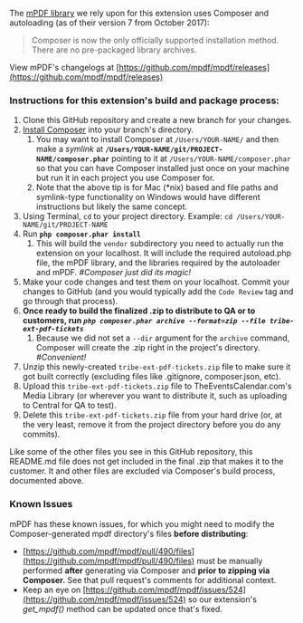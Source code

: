 The [mPDF library](https://github.com/mpdf/mpdf) we rely upon for this extension uses Composer and autoloading (as of their version 7 from October 2017):
> Composer is now the only officially supported installation method. There are no pre-packaged library archives.

View mPDF's changelogs at [https://github.com/mpdf/mpdf/releases](https://github.com/mpdf/mpdf/releases)

### Instructions for this extension's build and package process:

1. Clone this GitHub repository and create a new branch for your changes.
1. [Install Composer](https://getcomposer.org/download/) into your branch's directory.
    1. You may want to install Composer at `/Users/YOUR-NAME/` and then make a *symlink* at **`/Users/YOUR-NAME/git/PROJECT-NAME/composer.phar`** pointing to it at `/Users/YOUR-NAME/composer.phar` so that you can have Composer installed just once on your machine but run it in each project you use Composer for.
    1. Note that the above tip is for Mac (*nix) based and file paths and symlink-type functionality on Windows would have different instructions but likely the same concept.
1. Using Terminal, `cd` to your project directory. Example: `cd /Users/YOUR-NAME/git/PROJECT-NAME`
1. Run **`php composer.phar install`**
    1. This will build the `vendor` subdirectory you need to actually run the extension on your localhost. It will include the required autoload.php file, the mPDF library, and the libraries required by the autoloader and mPDF. *#Composer just did its magic!*
1. Make your code changes and test them on your localhost. Commit your changes to GitHub (and you would typically add the `Code Review` tag and go through that process).
1. **Once ready to build the finalized .zip to distribute to QA or to customers, run *`php composer.phar archive --format=zip --file tribe-ext-pdf-tickets`***
    1. Because we did not set a `--dir` argument for the `archive` command, Composer will create the .zip right in the project's directory. *#Convenient!*
1. Unzip this newly-created `tribe-ext-pdf-tickets.zip` file to make sure it got built correctly (excluding files like .gitignore, composer.json, etc).
1. Upload this `tribe-ext-pdf-tickets.zip` file to TheEventsCalendar.com's Media Library (or wherever you want to distribute it, such as uploading to Central for QA to test).
1. Delete this `tribe-ext-pdf-tickets.zip` file from your hard drive (or, at the very least, remove it from the project directory before you do any commits).

Like some of the other files you see in this GitHub repository, this README.md file does not get included in the final .zip that makes it to the customer. It and other files are excluded via Composer's build process, documented above.

### Known Issues ###

mPDF has these known issues, for which you might need to modify the Composer-generated mpdf directory's files **before distributing**:
* [https://github.com/mpdf/mpdf/pull/490/files](https://github.com/mpdf/mpdf/pull/490/files) must be manually performed **after** generating via Composer and **prior to zipping via Composer.** See that pull request's comments for additional context.
* Keep an eye on [https://github.com/mpdf/mpdf/issues/524](https://github.com/mpdf/mpdf/issues/524) so our extension's *get_mpdf()* method can be updated once that's fixed.